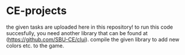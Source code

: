 # CE-projects
the given tasks are uploaded here in this repository!
to run this code succesfully, you need another library that can be found at (https://github.com/SBU-CE/clui).
compile the given library to add new colors etc. to the game.
